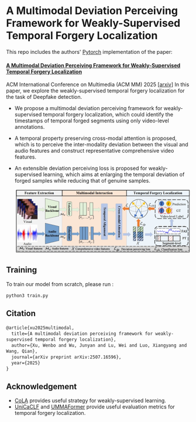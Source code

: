 # A Multimodal Deviation Perceiving Framework for Weakly-Supervised Temporal Forgery Localization
This repo includes the authors' [Pytorch](https://pytorch.org/) implementation of the paper:
#### [A Multimodal Deviation Perceiving Framework for Weakly-Supervised Temporal Forgery Localization](https://arxiv.org/abs/2507.16596)
ACM International Conference on Multimedia (ACM MM) 2025
[[arxiv](https://arxiv.org/abs/2507.16596)]
In this paper, we explore the weakly-supervised temporal forgery localization for the task of Deepfake detection.

- We propose a multimodal deviation perceiving framework for weakly-supervised temporal forgery localization, which could identify the timestamps of temporal forged segments using only video-level annotations.
- A temporal property preserving cross-modal attention is proposed, which is to perceive the inter-modality deviation between the visual and audio features and construct representative comprehensive video features.
- An extensible deviation perceiving loss is proposed for weakly-supervised learning, which aims at enlarging the temporal deviation of forged samples while reducing that of genuine samples.

  ![overview](./overview.png)


## Training
To train our model from scratch, please run :
```
python3 train.py
```


## Citation
```shell
@article{xu2025multimodal,
  title={A multimodal deviation perceiving framework for weakly-supervised temporal forgery localization},
  author={Xu, Wenbo and Wu, Junyan and Lu, Wei and Luo, Xiangyang and Wang, Qian},
  journal={arXiv preprint arXiv:2507.16596},
  year={2025}
}
```

## Acknowledgement 
* [CoLA](https://openaccess.thecvf.com/content/CVPR2021/html/Zhang_CoLA_Weakly-Supervised_Temporal_Action_Localization_With_Snippet_Contrastive_Learning_CVPR_2021_paper.html) provides useful strategy for weakly-supervised  learning.
* [UniCaCLF](https://arxiv.org/pdf/2506.08493) and [UMMAFormer](https://github.com/ymhzyj/UMMAFormer/blob/main/README.md) provide useful evaluation metrics for temporal forgery localization.